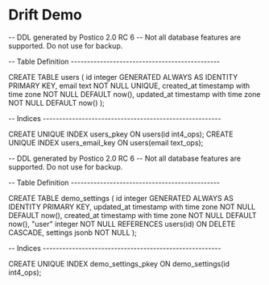 # Drift Demo

-- DDL generated by Postico 2.0 RC 6
-- Not all database features are supported. Do not use for backup.

-- Table Definition ----------------------------------------------

CREATE TABLE users (
    id integer GENERATED ALWAYS AS IDENTITY PRIMARY KEY,
    email text NOT NULL UNIQUE,
    created_at timestamp with time zone NOT NULL DEFAULT now(),
    updated_at timestamp with time zone NOT NULL DEFAULT now()
);

-- Indices -------------------------------------------------------

CREATE UNIQUE INDEX users_pkey ON users(id int4_ops);
CREATE UNIQUE INDEX users_email_key ON users(email text_ops);


-- DDL generated by Postico 2.0 RC 6
-- Not all database features are supported. Do not use for backup.

-- Table Definition ----------------------------------------------

CREATE TABLE demo_settings (
    id integer GENERATED ALWAYS AS IDENTITY PRIMARY KEY,
    updated_at timestamp with time zone NOT NULL DEFAULT now(),
    created_at timestamp with time zone NOT NULL DEFAULT now(),
    "user" integer NOT NULL REFERENCES users(id) ON DELETE CASCADE,
    settings jsonb NOT NULL
);

-- Indices -------------------------------------------------------

CREATE UNIQUE INDEX demo_settings_pkey ON demo_settings(id int4_ops);

